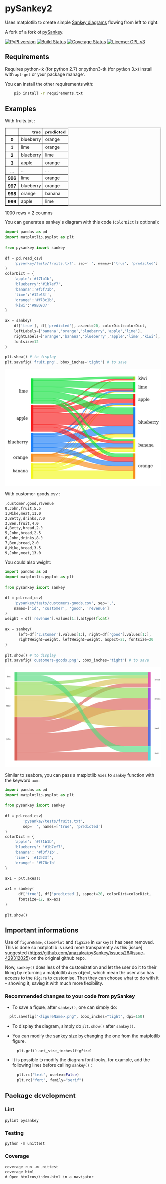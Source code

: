 # pySankey2

Uses matplotlib to create simple <a href="https://en.wikipedia.org/wiki/Sankey_diagram">
Sankey diagrams</a> flowing from left to right.

A fork of a fork of [pySankey](https://github.com/anazalea/pySankey).

[![PyPI version](https://badge.fury.io/py/pySankey2.svg)](https://badge.fury.io/py/pySankey2)
[![Build Status](https://travis-ci.org/vgalisson/pySankey.svg?branch=master)](https://travis-ci.org/vgalisson/pySankey)
[![Coverage Status](https://coveralls.io/repos/github/vgalisson/pySankey/badge.svg?branch=master)](https://coveralls.io/github/vgalisson/pySankey?branch=master)
[![License: GPL v3](https://img.shields.io/badge/License-GPLv3-blue.svg)](https://www.gnu.org/licenses/gpl-3.0)

## Requirements

Requires python-tk (for python 2.7) or python3-tk (for python 3.x) install with `apt-get` or your package manager.

You can install the other requirements with:

``` bash
    pip install -r requirements.txt
```

## Examples

With fruits.txt :

<div>
<table border="1" class="dataframe">
  <thead>
    <tr style="text-align: right;">
      <th></th>
      <th>true</th>
      <th>predicted</th>
    </tr>
  </thead>
  <tbody>
    <tr>
      <th>0</th>
      <td>blueberry</td>
      <td>orange</td>
    </tr>
    <tr>
      <th>1</th>
      <td>lime</td>
      <td>orange</td>
    </tr>
    <tr>
      <th>2</th>
      <td>blueberry</td>
      <td>lime</td>
    </tr>
    <tr>
      <th>3</th>
      <td>apple</td>
      <td>orange</td>
    </tr>
    <tr>
      <th>...</th>
      <td>...</td>
      <td>...</td>
    </tr>
    <tr>
      <th>996</th>
      <td>lime</td>
      <td>orange</td>
    </tr>
    <tr>
      <th>997</th>
      <td>blueberry</td>
      <td>orange</td>
    </tr>
    <tr>
      <th>998</th>
      <td>orange</td>
      <td>banana</td>
    </tr>
    <tr>
      <th>999</th>
      <td>apple</td>
      <td>lime</td>
    </tr>
  </tbody>
</table>
<p>1000 rows × 2 columns</p>
</div>

You can generate a sankey's diagram with this code (`colorDict` is optional):

```python
import pandas as pd
import matplotlib.pyplot as plt

from pysankey import sankey

df = pd.read_csv(
    'pysankey/tests/fruits.txt', sep=' ', names=['true', 'predicted']
)
colorDict = {
    'apple':'#f71b1b',
    'blueberry':'#1b7ef7',
    'banana':'#f3f71b',
    'lime':'#12e23f',
    'orange':'#f78c1b',
    'kiwi':'#9BD937'
}

ax = sankey(
    df['true'], df['predicted'], aspect=20, colorDict=colorDict,
    leftLabels=['banana','orange','blueberry','apple','lime'],
    rightLabels=['orange','banana','blueberry','apple','lime','kiwi'],
    fontsize=12
)

plt.show() # to display
plt.savefig('fruit.png', bbox_inches='tight') # to save
```

![Fruity Alchemy](examples/fruit.png)

With customer-goods.csv :

```
,customer,good,revenue
0,John,fruit,5.5
1,Mike,meat,11.0
2,Betty,drinks,7.0
3,Ben,fruit,4.0
4,Betty,bread,2.0
5,John,bread,2.5
6,John,drinks,8.0
7,Ben,bread,2.0
8,Mike,bread,3.5
9,John,meat,13.0
```

You could also weight:

```python
import pandas as pd
import matplotlib.pyplot as plt

from pysankey import sankey

df = pd.read_csv(
    'pysankey/tests/customers-goods.csv', sep=',',
    names=['id', 'customer', 'good', 'revenue']
)
weight = df['revenue'].values[1:].astype(float)

ax = sankey(
      left=df['customer'].values[1:], right=df['good'].values[1:],
      rightWeight=weight, leftWeight=weight, aspect=20, fontsize=20
)

plt.show() # to display
plt.savefig('customers-goods.png', bbox_inches='tight') # to save
```

![Customer goods](examples/customers-goods.png)

Similar to seaborn, you can pass a matplotlib `Axes` to `sankey` function with the keyword `ax=`:

```python
import pandas as pd
import matplotlib.pyplot as plt

from pysankey import sankey

df = pd.read_csv(
        'pysankey/tests/fruits.txt',
        sep=' ', names=['true', 'predicted']
)
colorDict = {
    'apple': '#f71b1b',
    'blueberry': '#1b7ef7',
    'banana': '#f3f71b',
    'lime': '#12e23f',
    'orange': '#f78c1b'
}

ax1 = plt.axes()

ax1 = sankey(
      df['true'], df['predicted'], aspect=20, colorDict=colorDict,
      fontsize=12, ax=ax1
)

plt.show()
```

## Important informations

Use of `figureName`, `closePlot` and `figSize` in `sankey()` has been removed.
This is done so matplotlib is used more transparently as this [issue] suggested (https://github.com/anazalea/pySankey/issues/26#issue-429312025) on the original github repo.

Now, `sankey()` does less of the customization and let the user do it to their liking by returning a matplotlib `Axes` object, which mean the user also has access to the `Figure` to customise.
Then they can choose what to do with it - showing it, saving it with much more flexibility.

### Recommended changes to your code from pySankey
 - To save a figure, after `sankey()`, one can simply do:
  ```python
    plt.savefig("<figureName>.png", bbox_inches="tight", dpi=150)
  ```

 - To display the diagram, simply do `plt.show()` after `sankey()`.

- You can modify the sankey size by changing the one from the matplotlib figure.
  ```python
    plt.gcf().set_size_inches(figSize)
  ```

- It is possible to modify the diagram font looks, for example, add the following lines before calling `sankey()` :
  ```python
    plt.rc("text", usetex=False)
    plt.rc("font", family="serif")
  ```

## Package development

### Lint

	pylint pysankey

### Testing

	python -m unittest

### Coverage

	coverage run -m unittest
	coverage html
	# Open htmlcov/index.html in a navigator
